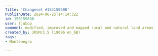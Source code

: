 ```yaml
---
Title: 'Changeset #153159698'
PublishDate: 2024-06-25T14:14:32Z
id: 153159698
user: ljubop
comment: modified, improved and mapped rural and natural land areas
created_by: JOSM/1.5 (19096 en_GB)
tags:
- Montenegro

---
```

